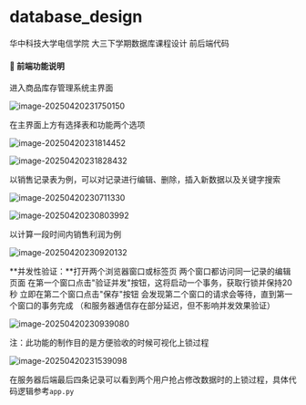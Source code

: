 # database_design
华中科技大学电信学院 大三下学期数据库课程设计 前后端代码

#### 🎯 前端功能说明

进入商品库存管理系统主界面

![image-20250420231750150](https://cdn.jsdelivr.net/gh/junzheyi/typorabed@master/img/image-20250420231750150.png)

在主界面上方有选择表和功能两个选项

![image-20250420231814452](C:\Users\86183\AppData\Roaming\Typora\typora-user-images\image-20250420231814452.png)

![image-20250420231828432](C:\Users\86183\AppData\Roaming\Typora\typora-user-images\image-20250420231828432.png)

以销售记录表为例，可以对记录进行编辑、删除，插入新数据以及关键字搜索

![image-20250420230711330](https://cdn.jsdelivr.net/gh/junzheyi/typorabed@master/img/image-20250420230711330.png)

![image-20250420230803992](C:\Users\86183\AppData\Roaming\Typora\typora-user-images\image-20250420230803992.png)

以计算一段时间内销售利润为例

![image-20250420230920132](https://cdn.jsdelivr.net/gh/junzheyi/typorabed@master/img/image-20250420230920132.png)

**并发性验证：**打开两个浏览器窗口或标签页 两个窗口都访问同一记录的编辑页面 在第一个窗口点击"验证并发"按钮，这将启动一个事务，获取行锁并保持20秒 立即在第二个窗口点击"保存"按钮 会发现第二个窗口的请求会等待，直到第一个窗口的事务完成 （和服务器通信存在部分延迟，但不影响并发效果验证）

![image-20250420230939080](https://cdn.jsdelivr.net/gh/junzheyi/typorabed@master/img/image-20250420230939080.png)

注：此功能的制作目的是方便验收的时候可视化上锁过程

![image-20250420231539098](https://cdn.jsdelivr.net/gh/junzheyi/typorabed@master/img/image-20250420231539098.png)

在服务器后端最后四条记录可以看到两个用户抢占修改数据时的上锁过程，具体代码逻辑参考`app.py`
